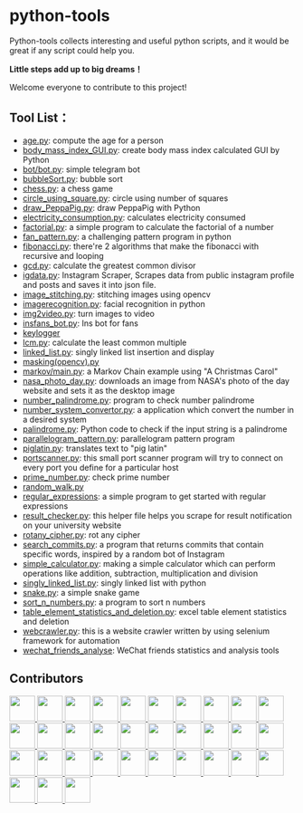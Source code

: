 # python-tools
Python-tools collects interesting and useful python scripts, and it would be great if any script could help you.

**Little steps add up to big dreams！**

Welcome everyone to contribute to this project!


## Tool List：
- [age.py](https://github.com/Henry-Jia/python-tools/blob/master/age.py): compute the age for a person
- [body_mass_index_GUI.py](https://github.com/Henry-Jia/python-tools/blob/master/body_mass_index_GUI.py): create body mass index calculated GUI by Python
- [bot/bot.py](https://github.com/Henry-Jia/python-tools/blob/master/bot/bot.py): simple telegram bot
- [bubbleSort.py](https://github.com/Henry-Jia/python-tools/blob/master/bubbleSort.py): bubble sort
- [chess.py](https://github.com/Henry-Jia/python-tools/blob/master/chess.py): a chess game
- [circle_using_square.py](https://github.com/Henry-Jia/python-tools/blob/master/circle_using_square.py): circle using number of squares
- [draw_PeppaPig.py](https://github.com/Henry-Jia/python-tools/blob/master/draw_PeppaPig.py): draw PeppaPig with Python
- [electricity_consumption.py](https://github.com/Henry-Jia/python-tools/blob/master/electricity_consumption.py): calculates electricity consumed
- [factorial.py](https://github.com/Henry-Jia/python-tools/blob/master/factorial.py): a simple program to calculate the factorial of a number
- [fan_pattern.py](https://github.com/Henry-Jia/python-tools/blob/master/fan_pattern.py): a challenging pattern program in python
- [fibonacci.py](https://github.com/Henry-Jia/python-tools/blob/master/fibonacci.py): there're 2 algorithms that make the fibonacci with recursive and looping
- [gcd.py](https://github.com/Henry-Jia/python-tools/blob/master/gcd.py): calculate the greatest common divisor
- [igdata.py](https://github.com/Henry-Jia/python-tools/blob/master/igdata.py): Instagram Scraper, Scrapes data from public instagram profile and posts and saves it into json file.
- [image_stitching.py](https://github.com/Henry-Jia/python-tools/blob/master/image_stitching.py): stitching images using opencv
- [imagerecognition.py](https://github.com/Henry-Jia/python-tools/blob/master/imagerecognition.py): facial recognition in python
- [img2video.py](https://github.com/Henry-Jia/python-tools/blob/master/img2video.py): turn images to video
- [insfans_bot.py](https://github.com/Henry-Jia/python-tools/blob/master/insfans.py): Ins bot for fans
- [keylogger](https://github.com/Henry-Jia/python-tools/tree/master/keylogger)
- [lcm.py](https://github.com/Henry-Jia/python-tools/blob/master/lcm.py): calculate the least common multiple
- [linked_list.py](https://github.com/Henry-Jia/python-tools/blob/master/linked_list.py): singly linked list insertion and display
- [masking(opencv).py](https://github.com/Henry-Jia/python-tools/blob/master/masking(opencv).py)
- [markov/main.py](https://github.com/Henry-Jia/python-tools/blob/master/markov/main.py): a Markov Chain example using "A Christmas Carol"
- [nasa_photo_day.py](https://github.com/Henry-Jia/python-tools/blob/master/nasa_photo_day.py): downloads an image from NASA's photo of the day website and sets it as the desktop image
- [number_palindrome.py](https://github.com/Henry-Jia/python-tools/blob/master/number_palindrome.py): program to check number palindrome
- [number_system_convertor.py](https://github.com/Henry-Jia/python-tools/blob/master/number_system_convertor.py): a application which convert the number in a desired system
- [palindrome.py](https://github.com/Henry-Jia/python-tools/blob/master/palindrome.py): Python code to check if the input string is a palindrome
- [parallelogram_pattern.py](https://github.com/Henry-Jia/python-tools/blob/master/parallelogram_pattern.py): parallelogram pattern program
- [piglatin.py](https://github.com/Henry-Jia/python-tools/blob/master/piglatin.py): translates text to "pig latin"
- [portscanner.py](https://github.com/Henry-Jia/python-tools/blob/master/portscanner.py): this small port scanner program will try to connect on every port you define for a particular host
- [prime_number.py](https://github.com/Henry-Jia/python-tools/blob/master/prime_number.py): check prime number
- [random_walk.py](https://github.com/Henry-Jia/python-tools/blob/master/random_walk.py)
- [regular_expressions](https://github.com/Henry-Jia/python-tools/blob/master/regular_expressions): a simple program to get started with regular expressions
- [result_checker.py](https://github.com/Henry-Jia/python-tools/blob/master/result_checker.py): this helper file helps you scrape for result notification on your university website
- [rotany_cipher.py](https://github.com/Henry-Jia/python-tools/blob/master/rotany_cipher.py): rot any cipher
- [search_commits.py](https://github.com/Henry-Jia/python-tools/blob/master/search_commits.py): a program that returns commits that contain specific words, inspired by a random bot of Instagram
- [simple_calculator.py](https://github.com/Henry-Jia/python-tools/blob/master/simple_calculator.py): making a simple calculator which can perform operations like addition, subtraction, multiplication and division
- [singly_linked_list.py](https://github.com/Henry-Jia/python-tools/blob/master/singly_linked_list.py): singly linked list with python
- [snake.py](https://github.com/Henry-Jia/python-tools/blob/master/snake.py): a simple snake game
- [sort_n_numbers.py](https://github.com/Henry-Jia/python-tools/blob/master/sort_n_numbers.py): a program to sort n numbers
- [table_element_statistics_and_deletion.py](https://github.com/Henry-Jia/python-tools/blob/master/table_element_statistics_and_deletion.py): excel table element statistics and deletion
- [webcrawler.py](https://github.com/Henry-Jia/python-tools/blob/master/webcrawler.py): this is a website crawler written by using selenium framework for automation
- [wechat_friends_analyse](https://github.com/Henry-Jia/python-tools/tree/master/wechat_friends_analyse): WeChat friends statistics and analysis tools

## Contributors

<a href="https://github.com/Henry-Jia">  
    <img src="https://avatars2.githubusercontent.com/u/23567225?s=460&v=4" width="45px">
</a>
<a href="https://github.com/mihirukongahage">  
    <img src="https://avatars2.githubusercontent.com/u/34188669?s=460&v=4" width="45px">
</a>
<a href="https://github.com/sun-fox">  
    <img src="https://avatars1.githubusercontent.com/u/39754412?s=460&v=4" width="45px">
</a>
<a href="https://github.com/d4n1">  
    <img src="https://avatars1.githubusercontent.com/u/537854?s=460&v=4" width="45px">
</a>
<a href="https://github.com/anandmohan4143">  
    <img src="https://avatars0.githubusercontent.com/u/32757675?s=460&v=4" width="45px">
</a>
<a href="https://github.com/akshayraichur">  
    <img src="https://avatars1.githubusercontent.com/u/16524592?s=460&v=4" width="45px">
</a>
<a href="https://github.com/Cutwell">  
    <img src="https://avatars2.githubusercontent.com/u/22395357?s=460&v=4" width="45px">
</a>
<a href="https://github.com/Blesson2598">  
    <img src="https://avatars0.githubusercontent.com/u/46119418?s=460&v=4" width="45px">
</a>
<a href="https://github.com/ye1dos">  
    <img src="https://avatars3.githubusercontent.com/u/39968522?s=460&v=4" width="45px">
</a>
<a href="https://github.com/shobhit99">  
    <img src="https://avatars1.githubusercontent.com/u/38807205?s=460&v=4" width="45px">
</a>
<a href="https://github.com/shin-iji">  
    <img src="https://avatars2.githubusercontent.com/u/50923330?s=460&v=4" width="45px">
</a>
<a href="https://github.com/pasanjayawickrama">  
    <img src="https://avatars1.githubusercontent.com/u/38062410?s=460&v=4" width="45px">
</a>
<a href="https://github.com/omii99">  
    <img src="https://avatars2.githubusercontent.com/u/38062252?s=460&v=4" width="45px">
</a>
<a href="https://github.com/oladelemi">  
    <img src="https://avatars3.githubusercontent.com/u/39451564?s=460&v=4" width="45px">
</a>
<a href="https://github.com/nostartama">  
    <img src="https://avatars3.githubusercontent.com/u/22812742?s=460&v=4" width="45px">
</a>
<a href="https://github.com/kevinsunny1996">  
    <img src="https://avatars0.githubusercontent.com/u/30776442?s=460&v=4" width="45px">
</a>
<a href="https://github.com/k4rth1v1gn3sh">  
    <img src="https://avatars1.githubusercontent.com/u/46532955?s=460&v=4" width="45px">
</a>
<a href="https://github.com/iamibi">  
    <img src="https://avatars2.githubusercontent.com/u/8592115?s=460&v=4" width="45px">
</a>
<a href="https://github.com/dzvlfi">  
    <img src="https://avatars2.githubusercontent.com/u/15355027?s=460&v=4" width="45px">
</a>
<a href="https://github.com/balvinderz">  
    <img src="https://avatars1.githubusercontent.com/u/30950893?s=460&v=4" width="45px">
</a>
<a href="https://github.com/anmolgaur45">  
    <img src="https://avatars3.githubusercontent.com/u/30744879?s=460&v=4" width="45px">
</a>
<a href="https://github.com/akshatcx">  
    <img src="https://avatars1.githubusercontent.com/u/42722188?s=460&v=4" width="45px">
</a>
<a href="https://github.com/VigneshwarRavichandran">  
    <img src="https://avatars3.githubusercontent.com/u/23556240?s=460&v=4" width="45px">
</a>
<a href="https://github.com/Sarvesh1523">  
    <img src="https://avatars3.githubusercontent.com/u/36103211?s=460&v=4" width="45px">
</a>
<a href="https://github.com/Ngrover24198">  
    <img src="https://avatars3.githubusercontent.com/u/33003962?s=460&v=4" width="45px">
</a>
<a href="https://github.com/MatthewEnnis">  
    <img src="https://avatars3.githubusercontent.com/u/55544151?s=460&v=4" width="45px">
</a>
<a href="https://github.com/Kuljeet-123">  
    <img src="https://avatars3.githubusercontent.com/u/48275443?s=460&v=4" width="45px">
</a>
<a href="https://github.com/Kamuish">  
    <img src="https://avatars0.githubusercontent.com/u/33263706?s=460&v=4" width="45px">
</a>
<a href="https://github.com/Chingling152">  
    <img src="https://avatars0.githubusercontent.com/u/10393594?s=460&v=4" width="45px">
</a>
<a href="https://github.com/Hemant-60">  
    <img src="https://avatars1.githubusercontent.com/u/38358739?s=460&v=4" width="45px">
</a>
<a href="https://github.com/Arpita-Gupta1902">  
    <img src="https://avatars2.githubusercontent.com/u/48728584?s=460&v=4" width="45px">
</a>
<a href="https://github.com/MkshSahani">
    <img src="https://avatars0.githubusercontent.com/u/52211262?s=460&v=4" width="45px">
</a>
<a href="https://github.com/KushagraMakharia">
    <img src="https://avatars2.githubusercontent.com/u/17781706?s=460&v=4" width="45px">
</a>

